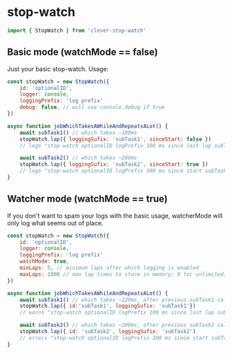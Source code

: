 # stop-watch
```javascript
import { StopWatch } from 'clever-stop-watch'
```

## Basic mode (watchMode == false)
Just your basic stop-watch. Usage:

```javascript
const stopWatch = new StopWatch({
    id: 'optionalID',
    logger: console,
    loggingPrefix: 'log prefix'
    debug: false, // will use console.debug if true
})

async function jobWhichTakesAWhileAndRepeatsALot() {
    await subTask1() // which takes ~100ms
    stopWatch.lap({ loggingSufix: 'subTask1', sinceStart: false })
    // logs "stop-watch optionalID logPrefix 100 ms since last lap subTask1"

    await subTask2() // which takes ~200ms
    stopWatch.lap({ loggingSufix: 'subTask2', sinceStart: true })
    // logs "stop-watch optionalID logPrefix 300 ms since start subTask1"
}
```

## Watcher mode (watchMode == true)
If you don't want to spam your logs with the basic usage,
watcherMode will only log what seems out of place.

```javascript
const stopWatch = new StopWatch({
    id: 'optionalID',
    logger: console,
    loggingPrefix: 'log prefix'
    watchMode: true,
    minLaps: 5, // minimum laps after which logging is enabled
    maxLaps: 1000 // max lap times to store in memory; 0 for unlimited; default is 1000;
})

async function jobWhichTakesAWhileAndRepeatsALot() {
    await subTask1() // which takes ~120ms, after previous subTask1 called took ~100ms
    stopWatch.lap({ id:'subTask1', loggingSufix: 'subTask1'})
    // warns "stop-watch optionalID logPrefix 100 ms since last lap subTask1"

    await subTask2() // which takes ~200ms, after previous subTask2 called took ~100ms,
    stopWatch.lap({ id: 'subTask2', loggingSufix: 'subTask2')
    // errors "stop-watch optionalID logPrefix 300 ms since start subTask2"
}
```
